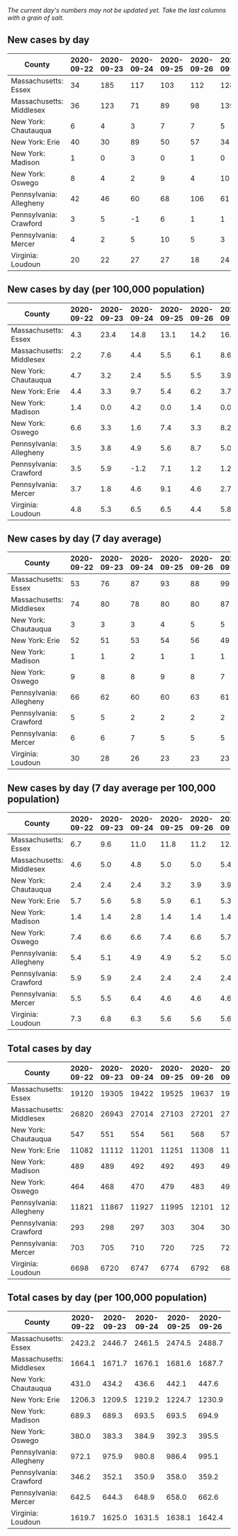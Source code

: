 _The current day's numbers may not be updated yet. Take the last columns with a grain of salt._
## New cases by day

| County | 2020-09-22 | 2020-09-23 | 2020-09-24 | 2020-09-25 | 2020-09-26 | 2020-09-27 | 2020-09-28 |
| --- | --- | --- | --- | --- | --- | --- | --- |
| Massachusetts: Essex | 34 | 185 | 117 | 103 | 112 | 128 |  |
| Massachusetts: Middlesex | 36 | 123 | 71 | 89 | 98 | 139 |  |
| New York: Chautauqua | 6 | 4 | 3 | 7 | 7 | 5 |  |
| New York: Erie | 40 | 30 | 89 | 50 | 57 | 34 |  |
| New York: Madison | 1 | 0 | 3 | 0 | 1 | 0 |  |
| New York: Oswego | 8 | 4 | 2 | 9 | 4 | 10 |  |
| Pennsylvania: Allegheny | 42 | 46 | 60 | 68 | 106 | 61 |  |
| Pennsylvania: Crawford | 3 | 5 | -1 | 6 | 1 | 1 |  |
| Pennsylvania: Mercer | 4 | 2 | 5 | 10 | 5 | 3 |  |
| Virginia: Loudoun | 20 | 22 | 27 | 27 | 18 | 24 | 14 |

## New cases by day (per 100,000 population)

| County | 2020-09-22 | 2020-09-23 | 2020-09-24 | 2020-09-25 | 2020-09-26 | 2020-09-27 | 2020-09-28 |
| --- | --- | --- | --- | --- | --- | --- | --- |
| Massachusetts: Essex | 4.3 | 23.4 | 14.8 | 13.1 | 14.2 | 16.2 |  |
| Massachusetts: Middlesex | 2.2 | 7.6 | 4.4 | 5.5 | 6.1 | 8.6 |  |
| New York: Chautauqua | 4.7 | 3.2 | 2.4 | 5.5 | 5.5 | 3.9 |  |
| New York: Erie | 4.4 | 3.3 | 9.7 | 5.4 | 6.2 | 3.7 |  |
| New York: Madison | 1.4 | 0.0 | 4.2 | 0.0 | 1.4 | 0.0 |  |
| New York: Oswego | 6.6 | 3.3 | 1.6 | 7.4 | 3.3 | 8.2 |  |
| Pennsylvania: Allegheny | 3.5 | 3.8 | 4.9 | 5.6 | 8.7 | 5.0 |  |
| Pennsylvania: Crawford | 3.5 | 5.9 | -1.2 | 7.1 | 1.2 | 1.2 |  |
| Pennsylvania: Mercer | 3.7 | 1.8 | 4.6 | 9.1 | 4.6 | 2.7 |  |
| Virginia: Loudoun | 4.8 | 5.3 | 6.5 | 6.5 | 4.4 | 5.8 | 3.4 |

## New cases by day (7 day average)

| County | 2020-09-22 | 2020-09-23 | 2020-09-24 | 2020-09-25 | 2020-09-26 | 2020-09-27 | 2020-09-28 |
| --- | --- | --- | --- | --- | --- | --- | --- |
| Massachusetts: Essex | 53 | 76 | 87 | 93 | 88 | 99 |  |
| Massachusetts: Middlesex | 74 | 80 | 78 | 80 | 80 | 87 |  |
| New York: Chautauqua | 3 | 3 | 3 | 4 | 5 | 5 |  |
| New York: Erie | 52 | 51 | 53 | 54 | 56 | 49 |  |
| New York: Madison | 1 | 1 | 2 | 1 | 1 | 1 |  |
| New York: Oswego | 9 | 8 | 8 | 9 | 8 | 7 |  |
| Pennsylvania: Allegheny | 66 | 62 | 60 | 60 | 63 | 61 |  |
| Pennsylvania: Crawford | 5 | 5 | 2 | 2 | 2 | 2 |  |
| Pennsylvania: Mercer | 6 | 6 | 7 | 5 | 5 | 5 |  |
| Virginia: Loudoun | 30 | 28 | 26 | 23 | 23 | 23 | 22 |

## New cases by day (7 day average per 100,000 population)

| County | 2020-09-22 | 2020-09-23 | 2020-09-24 | 2020-09-25 | 2020-09-26 | 2020-09-27 | 2020-09-28 |
| --- | --- | --- | --- | --- | --- | --- | --- |
| Massachusetts: Essex | 6.7 | 9.6 | 11.0 | 11.8 | 11.2 | 12.5 |  |
| Massachusetts: Middlesex | 4.6 | 5.0 | 4.8 | 5.0 | 5.0 | 5.4 |  |
| New York: Chautauqua | 2.4 | 2.4 | 2.4 | 3.2 | 3.9 | 3.9 |  |
| New York: Erie | 5.7 | 5.6 | 5.8 | 5.9 | 6.1 | 5.3 |  |
| New York: Madison | 1.4 | 1.4 | 2.8 | 1.4 | 1.4 | 1.4 |  |
| New York: Oswego | 7.4 | 6.6 | 6.6 | 7.4 | 6.6 | 5.7 |  |
| Pennsylvania: Allegheny | 5.4 | 5.1 | 4.9 | 4.9 | 5.2 | 5.0 |  |
| Pennsylvania: Crawford | 5.9 | 5.9 | 2.4 | 2.4 | 2.4 | 2.4 |  |
| Pennsylvania: Mercer | 5.5 | 5.5 | 6.4 | 4.6 | 4.6 | 4.6 |  |
| Virginia: Loudoun | 7.3 | 6.8 | 6.3 | 5.6 | 5.6 | 5.6 | 5.3 |

## Total cases by day

| County | 2020-09-22 | 2020-09-23 | 2020-09-24 | 2020-09-25 | 2020-09-26 | 2020-09-27 | 2020-09-28 |
| --- | --- | --- | --- | --- | --- | --- | --- |
| Massachusetts: Essex | 19120 | 19305 | 19422 | 19525 | 19637 | 19765 |  |
| Massachusetts: Middlesex | 26820 | 26943 | 27014 | 27103 | 27201 | 27340 |  |
| New York: Chautauqua | 547 | 551 | 554 | 561 | 568 | 573 |  |
| New York: Erie | 11082 | 11112 | 11201 | 11251 | 11308 | 11342 |  |
| New York: Madison | 489 | 489 | 492 | 492 | 493 | 493 |  |
| New York: Oswego | 464 | 468 | 470 | 479 | 483 | 493 |  |
| Pennsylvania: Allegheny | 11821 | 11867 | 11927 | 11995 | 12101 | 12162 |  |
| Pennsylvania: Crawford | 293 | 298 | 297 | 303 | 304 | 305 |  |
| Pennsylvania: Mercer | 703 | 705 | 710 | 720 | 725 | 728 |  |
| Virginia: Loudoun | 6698 | 6720 | 6747 | 6774 | 6792 | 6816 | 6830 |

## Total cases by day (per 100,000 population)

| County | 2020-09-22 | 2020-09-23 | 2020-09-24 | 2020-09-25 | 2020-09-26 | 2020-09-27 | 2020-09-28 |
| --- | --- | --- | --- | --- | --- | --- | --- |
| Massachusetts: Essex | 2423.2 | 2446.7 | 2461.5 | 2474.5 | 2488.7 | 2505.0 |  |
| Massachusetts: Middlesex | 1664.1 | 1671.7 | 1676.1 | 1681.6 | 1687.7 | 1696.3 |  |
| New York: Chautauqua | 431.0 | 434.2 | 436.6 | 442.1 | 447.6 | 451.5 |  |
| New York: Erie | 1206.3 | 1209.5 | 1219.2 | 1224.7 | 1230.9 | 1234.6 |  |
| New York: Madison | 689.3 | 689.3 | 693.5 | 693.5 | 694.9 | 694.9 |  |
| New York: Oswego | 380.0 | 383.3 | 384.9 | 392.3 | 395.5 | 403.7 |  |
| Pennsylvania: Allegheny | 972.1 | 975.9 | 980.8 | 986.4 | 995.1 | 1000.1 |  |
| Pennsylvania: Crawford | 346.2 | 352.1 | 350.9 | 358.0 | 359.2 | 360.4 |  |
| Pennsylvania: Mercer | 642.5 | 644.3 | 648.9 | 658.0 | 662.6 | 665.3 |  |
| Virginia: Loudoun | 1619.7 | 1625.0 | 1631.5 | 1638.1 | 1642.4 | 1648.2 | 1651.6 |
